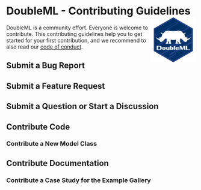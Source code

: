 # DoubleML - Contributing Guidelines <a href="https://docs.doubleml.org"><img src="https://raw.githubusercontent.com/DoubleML/doubleml-for-py/master/doc/logo.png" align="right" width = "120" /></a>

DoubleML is a community effort.
Everyone is welcome to contribute.
This contributing guidelines help you to get started for your first contribution,
and we recommend to also read our
[code of conduct](https://github.com/DoubleML/doubleml-for-py/blob/master/CODE_OF_CONDUCT.md).

## Submit a Bug Report

## Submit a Feature Request

## Submit a Question or Start a Discussion

## Contribute Code

### Contribute a New Model Class

## Contribute Documentation

### Contribute a Case Study for the Example Gallery

